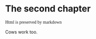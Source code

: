 # The second chapter

<p><span style='font-family: serif;'>Html is preserved by markdown</span></p>

Cows work too.